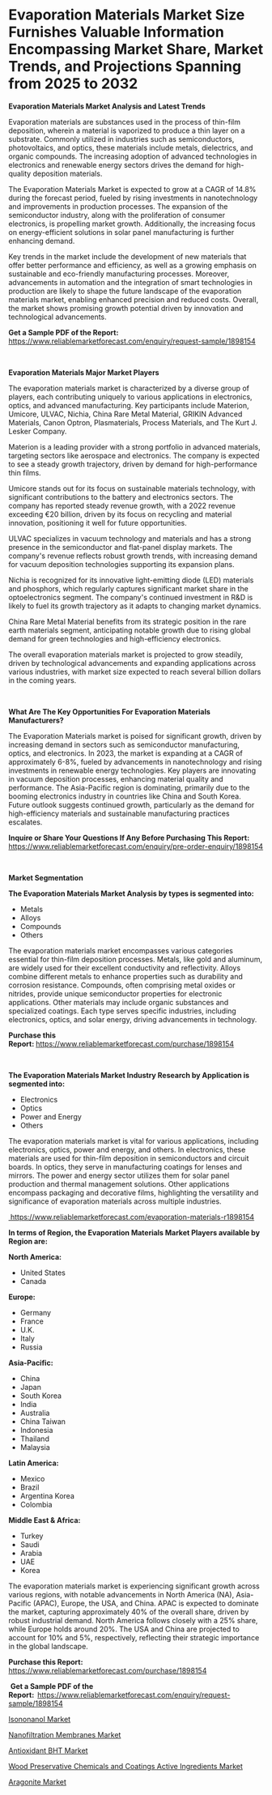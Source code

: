 <p><h1>Evaporation Materials Market Size Furnishes Valuable Information Encompassing Market Share, Market Trends, and Projections Spanning from 2025 to 2032</h1></p><p><strong>Evaporation Materials Market Analysis and Latest Trends</strong></p>
<p><p>Evaporation materials are substances used in the process of thin-film deposition, wherein a material is vaporized to produce a thin layer on a substrate. Commonly utilized in industries such as semiconductors, photovoltaics, and optics, these materials include metals, dielectrics, and organic compounds. The increasing adoption of advanced technologies in electronics and renewable energy sectors drives the demand for high-quality deposition materials.</p><p>The Evaporation Materials Market is expected to grow at a CAGR of 14.8% during the forecast period, fueled by rising investments in nanotechnology and improvements in production processes. The expansion of the semiconductor industry, along with the proliferation of consumer electronics, is propelling market growth. Additionally, the increasing focus on energy-efficient solutions in solar panel manufacturing is further enhancing demand.</p><p>Key trends in the market include the development of new materials that offer better performance and efficiency, as well as a growing emphasis on sustainable and eco-friendly manufacturing processes. Moreover, advancements in automation and the integration of smart technologies in production are likely to shape the future landscape of the evaporation materials market, enabling enhanced precision and reduced costs. Overall, the market shows promising growth potential driven by innovation and technological advancements.</p></p>
<p><strong>Get a Sample PDF of the Report:&nbsp;</strong> <a href="https://www.reliablemarketforecast.com/enquiry/request-sample/1898154?utm_campaign=1108&utm_medium=2&utm_source=Github&utm_content=ia&utm_term=31032025&utm_id=evaporation-materials">https://www.reliablemarketforecast.com/enquiry/request-sample/1898154</a></p>
<p>&nbsp;</p>
<p><strong>Evaporation Materials Major Market Players</strong></p>
<p><p>The evaporation materials market is characterized by a diverse group of players, each contributing uniquely to various applications in electronics, optics, and advanced manufacturing. Key participants include Materion, Umicore, ULVAC, Nichia, China Rare Metal Material, GRIKIN Advanced Materials, Canon Optron, Plasmaterials, Process Materials, and The Kurt J. Lesker Company. </p><p>Materion is a leading provider with a strong portfolio in advanced materials, targeting sectors like aerospace and electronics. The company is expected to see a steady growth trajectory, driven by demand for high-performance thin films.</p><p>Umicore stands out for its focus on sustainable materials technology, with significant contributions to the battery and electronics sectors. The company has reported steady revenue growth, with a 2022 revenue exceeding €20 billion, driven by its focus on recycling and material innovation, positioning it well for future opportunities.</p><p>ULVAC specializes in vacuum technology and materials and has a strong presence in the semiconductor and flat-panel display markets. The company's revenue reflects robust growth trends, with increasing demand for vacuum deposition technologies supporting its expansion plans.</p><p>Nichia is recognized for its innovative light-emitting diode (LED) materials and phosphors, which regularly captures significant market share in the optoelectronics segment. The company's continued investment in R&D is likely to fuel its growth trajectory as it adapts to changing market dynamics.</p><p>China Rare Metal Material benefits from its strategic position in the rare earth materials segment, anticipating notable growth due to rising global demand for green technologies and high-efficiency electronics.</p><p>The overall evaporation materials market is projected to grow steadily, driven by technological advancements and expanding applications across various industries, with market size expected to reach several billion dollars in the coming years.</p></p>
<p>&nbsp;</p>
<p><strong>What Are The Key Opportunities For Evaporation Materials Manufacturers?</strong></p>
<p><p>The Evaporation Materials market is poised for significant growth, driven by increasing demand in sectors such as semiconductor manufacturing, optics, and electronics. In 2023, the market is expanding at a CAGR of approximately 6-8%, fueled by advancements in nanotechnology and rising investments in renewable energy technologies. Key players are innovating in vacuum deposition processes, enhancing material quality and performance. The Asia-Pacific region is dominating, primarily due to the booming electronics industry in countries like China and South Korea. Future outlook suggests continued growth, particularly as the demand for high-efficiency materials and sustainable manufacturing practices escalates.</p></p>
<p><strong>Inquire or Share Your Questions If Any Before Purchasing This Report:</strong> <a href="https://www.reliablemarketforecast.com/enquiry/pre-order-enquiry/1898154?utm_campaign=1108&utm_medium=2&utm_source=Github&utm_content=ia&utm_term=31032025&utm_id=evaporation-materials">https://www.reliablemarketforecast.com/enquiry/pre-order-enquiry/1898154</a></p>
<p>&nbsp;</p>
<p><strong>Market Segmentation</strong></p>
<p><strong>The Evaporation Materials Market Analysis by types is segmented into:</strong></p>
<p><ul><li>Metals</li><li>Alloys</li><li>Compounds</li><li>Others</li></ul></p>
<p><p>The evaporation materials market encompasses various categories essential for thin-film deposition processes. Metals, like gold and aluminum, are widely used for their excellent conductivity and reflectivity. Alloys combine different metals to enhance properties such as durability and corrosion resistance. Compounds, often comprising metal oxides or nitrides, provide unique semiconductor properties for electronic applications. Other materials may include organic substances and specialized coatings. Each type serves specific industries, including electronics, optics, and solar energy, driving advancements in technology.</p></p>
<p><strong>Purchase this Report:&nbsp;</strong><a href="https://www.reliablemarketforecast.com/purchase/1898154?utm_campaign=1108&utm_medium=2&utm_source=Github&utm_content=ia&utm_term=31032025&utm_id=evaporation-materials">https://www.reliablemarketforecast.com/purchase/1898154</a></p>
<p>&nbsp;</p>
<p><strong>The Evaporation Materials Market Industry Research by Application is segmented into:</strong></p>
<p><ul><li>Electronics</li><li>Optics</li><li>Power and Energy</li><li>Others</li></ul></p>
<p><p>The evaporation materials market is vital for various applications, including electronics, optics, power and energy, and others. In electronics, these materials are used for thin-film deposition in semiconductors and circuit boards. In optics, they serve in manufacturing coatings for lenses and mirrors. The power and energy sector utilizes them for solar panel production and thermal management solutions. Other applications encompass packaging and decorative films, highlighting the versatility and significance of evaporation materials across multiple industries.</p></p>
<p><a href="https://www.reliablemarketforecast.com/evaporation-materials-r1898154?utm_campaign=1108&utm_medium=2&utm_source=Github&utm_content=ia&utm_term=31032025&utm_id=evaporation-materials">&nbsp;https://www.reliablemarketforecast.com/evaporation-materials-r1898154</a></p>
<p><strong>In terms of Region, the Evaporation Materials Market Players available by Region are:</strong></p>
<p>
    <p> <strong> North America: </strong>
        <ul>
            <li>United States</li>
            <li>Canada</li>
        </ul>
        </p> 
    <p> <strong> Europe: </strong>
        <ul>
            <li>Germany</li>
            <li>France</li>
            <li>U.K.</li>
            <li>Italy</li>
            <li>Russia</li>
        </ul>
        </p> 
    <p> <strong> Asia-Pacific: </strong>
        <ul>
            <li>China</li>
            <li>Japan</li>
            <li>South Korea</li>
            <li>India</li>
            <li>Australia</li>
            <li>China Taiwan</li>
            <li>Indonesia</li>
            <li>Thailand</li>
            <li>Malaysia</li>
        </ul>
        </p> 
    <p> <strong> Latin America: </strong>
        <ul>
            <li>Mexico</li>
            <li>Brazil</li>
            <li>Argentina Korea</li>
            <li>Colombia</li>
        </ul>
        </p> 
    <p> <strong> Middle East & Africa: </strong>
        <ul>
            <li>Turkey</li>
            <li>Saudi</li>
            <li>Arabia</li>
            <li>UAE</li>
            <li>Korea</li>
        </ul>
    </p>
    </p>
<p><p>The evaporation materials market is experiencing significant growth across various regions, with notable advancements in North America (NA), Asia-Pacific (APAC), Europe, the USA, and China. APAC is expected to dominate the market, capturing approximately 40% of the overall share, driven by robust industrial demand. North America follows closely with a 25% share, while Europe holds around 20%. The USA and China are projected to account for 10% and 5%, respectively, reflecting their strategic importance in the global landscape.</p></p>
<p><strong>Purchase this Report: </strong><a href="https://www.reliablemarketforecast.com/purchase/1898154?utm_campaign=1108&utm_medium=2&utm_source=Github&utm_content=ia&utm_term=31032025&utm_id=evaporation-materials">https://www.reliablemarketforecast.com/purchase/1898154</a></p>
<p>&nbsp;<strong>Get a Sample PDF of the Report:&nbsp;&nbsp;</strong><a href="https://www.reliablemarketforecast.com/enquiry/request-sample/1898154?utm_campaign=1108&utm_medium=2&utm_source=Github&utm_content=ia&utm_term=31032025&utm_id=evaporation-materials">https://www.reliablemarketforecast.com/enquiry/request-sample/1898154</a></p>
<p><strong></strong></p>
<p><p><a href="https://github.com/firdwsermald/Market-Research-Report-List-1/blob/main/isononanol-market.md?utm_campaign=1108&utm_medium=2&utm_source=Github&utm_content=ia&utm_term=31032025&utm_id=evaporation-materials">Isononanol Market</a></p><p><a href="https://github.com/etapaqanee/Market-Research-Report-List-1/blob/main/nanofiltration-membranes-market.md?utm_campaign=1108&utm_medium=2&utm_source=Github&utm_content=ia&utm_term=31032025&utm_id=evaporation-materials">Nanofiltration Membranes Market</a></p><p><a href="https://github.com/winjelequegt/Market-Research-Report-List-1/blob/main/antioxidant-bht-market.md?utm_campaign=1108&utm_medium=2&utm_source=Github&utm_content=ia&utm_term=31032025&utm_id=evaporation-materials">Antioxidant BHT Market</a></p><p><a href="https://github.com/wilzeryammy/Market-Research-Report-List-1/blob/main/wood-preservative-chemicals-and-coatings-active-ingredients-market.md?utm_campaign=1108&utm_medium=2&utm_source=Github&utm_content=ia&utm_term=31032025&utm_id=evaporation-materials">Wood Preservative Chemicals and Coatings Active Ingredients Market</a></p><p><a href="https://github.com/fontshatintj/Market-Research-Report-List-1/blob/main/aragonite-market.md?utm_campaign=1108&utm_medium=2&utm_source=Github&utm_content=ia&utm_term=31032025&utm_id=evaporation-materials">Aragonite Market</a></p></p>